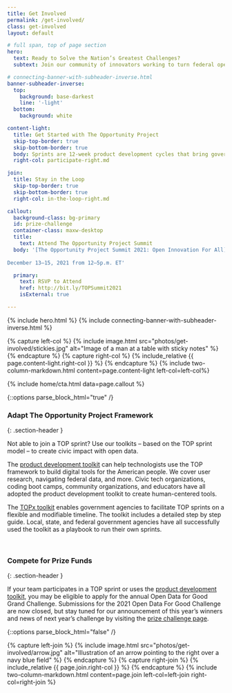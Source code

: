 ```yaml
---
title: Get Involved
permalink: /get-involved/
class: get-involved
layout: default

# full span, top of page section
hero:
  text: Ready to Solve the Nation’s Greatest Challenges?
  subtext: Join our community of innovators working to turn federal open data into technologies that solve real-world problems for people across the country.

# connecting-banner-with-subheader-inverse.html
banner-subheader-inverse:
  top:
    background: base-darkest
    line: '-light'
  bottom:
    background: white

content-light:
  title: Get Started with The Opportunity Project
  skip-top-border: true
  skip-bottom-border: true
  body: Sprints are 12-week product development cycles that bring government agencies, technologists, community leaders, and data experts together to rapidly design digital solutions for the public good. TOP sprints typically begin in late summer or early fall and culminate at the annual TOP Summit in mid-December. 
  right-col: participate-right.md

join:
  title: Stay in the Loop
  skip-top-border: true
  skip-bottom-border: true
  right-col: in-the-loop-right.md

callout:
  background-class: bg-primary
  id: prize-challenge
  container-class: maxw-desktop
  title: 
    text: Attend The Opportunity Project Summit
  body: '[The Opportunity Project Summit 2021: Open Innovation For All](http://bit.ly/TOPSummit2021) is a multi-day virtual conference to showcase the work accomplished through TOP’s 2021 sprints, feature other innovative technology and data products, host conversations with leading experts and grassroots community members, provide hands-on learning opportunities for attendees, and announce the winners of the [Open Data For Good Challenge.](https://opportunity.census.gov/prize-challenge/)
  
December 13–15, 2021 from 12–5p.m. ET'

  primary:
    text: RSVP to Attend
    href: http://bit.ly/TOPSummit2021
    isExternal: true

---
```

{% include hero.html %}
{% include connecting-banner-with-subheader-inverse.html %}

{% capture left-col %}
  {% include image.html src="photos/get-involved/stickies.jpg" alt="Image of a man at a table with sticky notes" %}
{% endcapture %}
{% capture right-col %}
  {% include_relative {{ page.content-light.right-col }} %}
{% endcapture %}
{% include two-column-markdown.html content=page.content-light left-col=left-col%}

{% include home/cta.html data=page.callout %}

<!--hard coded (emulating prize-challenge.md)-->
{::options parse_block_html="true" /}
<section class="usa-section">
  <div class="grid-container maxw-desktop">
  
### Adapt The Opportunity Project Framework
{: .section-header }

Not able to join a TOP sprint? Use our toolkits – based on the TOP sprint model – to create civic impact with open data. 

The [product development toolkit](https://opportunity.census.gov/product-development/toolkit/) can help technologists use the TOP framework to build digital tools for the American people. We cover user research, navigating federal data, and more. Civic tech organizations, coding boot camps, community organizations, and educators have all adopted the product development toolkit to create human-centered tools.

The [TOPx toolkit](https://opportunity.census.gov/topx-toolkit/introduction/) enables government agencies to facilitate TOP sprints on a flexible and modifiable timeline. The toolkit includes a detailed step by step guide. Local, state, and federal government agencies have all successfully used the toolkit as a playbook to run their own sprints.

<br>

### Compete for Prize Funds
{: .section-header }

If your team participates in a TOP sprint or uses the [product development toolkit](https://opportunity.census.gov/product-development/toolkit/), you may be eligible to apply for the annual Open Data for Good Grand Challenge. Submissions for the 2021 Open Data For Good Challenge are now closed, but stay tuned for our announcement of this year’s winners and news of next year’s challenge by visiting the [prize challenge page](https://opportunity.census.gov/prize-challenge).


{::options parse_block_html="false" /}
  </div>
</section>
<!--hard coded (emulating prize-challenge.md)-->

{% capture left-join %}
  {% include image.html src="photos/get-involved/arrow.jpg" alt="Illustration of an arrow pointing to the right over a navy blue field" %}
{% endcapture %}
{% capture right-join %}
  {% include_relative {{ page.join.right-col }} %}
{% endcapture %}
{% include two-column-markdown.html content=page.join left-col=left-join right-col=right-join %}
